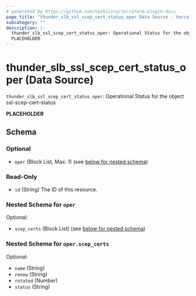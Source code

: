 ```yaml
---
# generated by https://github.com/hashicorp/terraform-plugin-docs
page_title: "thunder_slb_ssl_scep_cert_status_oper Data Source - terraform-provider-thunder"
subcategory: ""
description: |-
  thunder_slb_ssl_scep_cert_status_oper: Operational Status for the object ssl-scep-cert-status
  PLACEHOLDER
---
```


# thunder_slb_ssl_scep_cert_status_oper (Data Source)

`thunder_slb_ssl_scep_cert_status_oper`: Operational Status for the object ssl-scep-cert-status

__PLACEHOLDER__



<!-- schema generated by tfplugindocs -->
## Schema

### Optional

- `oper` (Block List, Max: 1) (see [below for nested schema](#nestedblock--oper))

### Read-Only

- `id` (String) The ID of this resource.

<a id="nestedblock--oper"></a>
### Nested Schema for `oper`

Optional:

- `scep_certs` (Block List) (see [below for nested schema](#nestedblock--oper--scep_certs))

<a id="nestedblock--oper--scep_certs"></a>
### Nested Schema for `oper.scep_certs`

Optional:

- `name` (String)
- `renew` (String)
- `rotated` (Number)
- `status` (String)


